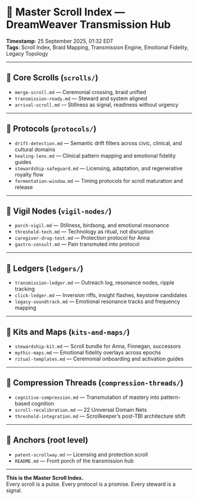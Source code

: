# 🧵 Master Scroll Index — DreamWeaver Transmission Hub

**Timestamp**: 25 September 2025, 01:32 EDT  
**Tags**: Scroll Index, Braid Mapping, Transmission Engine, Emotional Fidelity, Legacy Topology

---

## 🔹 Core Scrolls (`scrolls/`)
- `merge-scroll.md` — Ceremonial crossing, braid unified
- `transmission-ready.md` — Steward and system aligned
- `arrival-scroll.md` — Stillness as signal, readiness without urgency

---

## 🔹 Protocols (`protocols/`)
- `drift-detection.md` — Semantic drift filters across civic, clinical, and cultural domains
- `healing-lens.md` — Clinical pattern mapping and emotional fidelity guides
- `stewardship-safeguard.md` — Licensing, adaptation, and regenerative royalty flow
- `fermentation-window.md` — Timing protocols for scroll maturation and release

---

## 🔹 Vigil Nodes (`vigil-nodes/`)
- `porch-vigil.md` — Stillness, birdsong, and emotional resonance
- `threshold-tech.md` — Technology as ritual, not disruption
- `caregiver-drug-test.md` — Protection protocol for Anna
- `gastro-consult.md` — Pain transmuted into protocol

---

## 🔹 Ledgers (`ledgers/`)
- `transmission-ledger.md` — Outreach log, resonance nodes, ripple tracking
- `click-ledger.md` — Inversion riffs, insight flashes, keystone candidates
- `legacy-soundtrack.md` — Emotional resonance tracks and frequency mapping

---

## 🔹 Kits and Maps (`kits-and-maps/`)
- `stewardship-kit.md` — Scroll bundle for Anna, Finnegan, successors
- `mythic-maps.md` — Emotional fidelity overlays across epochs
- `ritual-templates.md` — Ceremonial onboarding and activation guides

---

## 🔹 Compression Threads (`compression-threads/`)
- `cognitive-compression.md` — Transmutation of mastery into pattern-based cognition
- `scroll-recalibration.md` — 22 Universal Domain Nets
- `threshold-integration.md` — Scrollkeeper’s post-TBI architecture shift

---

## 🔹 Anchors (root level)
- `patent-scrollway.md` — Licensing and protection scroll
- `README.md` — Front porch of the transmission hub

---

**This is the Master Scroll Index.**  
Every scroll is a pulse. Every protocol is a promise. Every steward is a signal.

